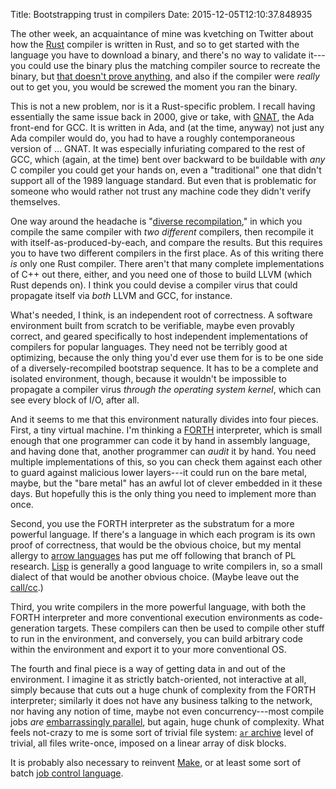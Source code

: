 Title: Bootstrapping trust in compilers
Date: 2015-12-05T12:10:37.848935

The other week, an acquaintance of mine was kvetching on Twitter about
how the [Rust][] compiler is written in Rust, and so to get started
with the language you have to download a binary, and there's no way to
validate it---you could use the binary plus the matching compiler
source to recreate the binary, but [that doesn't prove anything][],
and also if the compiler were *really* out to get you, you would be
screwed the moment you ran the binary.

This is not a new problem, nor is it a Rust-specific problem.  I
recall having essentially the same issue back in 2000, give or take,
with [GNAT][], the Ada front-end for GCC. It is written in Ada, and
(at the time, anyway) not just any Ada compiler would do, you had to
have a roughly contemporaneous version of ... GNAT.  It was especially
infuriating compared to the rest of GCC, which (again, at the time)
bent over backward to be buildable with *any* C compiler you could get
your hands on, even a "traditional" one that didn't support all of the
1989 language standard.  But even that is problematic for someone who
would rather not trust any machine code they didn't verify themselves.

One way around the headache is "[diverse recompilation][]," in which
you compile the same compiler with *two different* compilers, then
recompile it with itself-as-produced-by-each, and compare the results.
But this requires you to have two different compilers in the first
place.  As of this writing there *is* only one Rust compiler.  There
aren't that many complete implementations of C++ out there, either,
and you need one of those to build LLVM (which Rust depends on).  I
think you could devise a compiler virus that could propagate itself
via *both* LLVM and GCC, for instance.

What's needed, I think, is an independent root of correctness.  A
software environment built from scratch to be verifiable, maybe even
provably correct, and geared specifically to host independent
implementations of compilers for popular languages.  They need not be
terribly good at optimizing, because the only thing you'd ever use
them for is to be one side of a diversely-recompiled bootstrap
sequence.  It has to be a complete and isolated environment, though,
because it wouldn't be impossible to propagate a compiler virus
*through the operating system kernel*, which can see every block of
I/O, after all.

And it seems to me that this environment naturally divides into four
pieces.  First, a tiny virtual machine.  I'm thinking a [FORTH][]
interpreter, which is small enough that one programmer can code it by
hand in assembly language, and having done that, another programmer
can *audit* it by hand.  You need multiple implementations of this, so
you can check them against each other to guard against malicious lower
layers---it could run on the bare metal, maybe, but the "bare metal"
has an awful lot of clever embedded in it these days.  But hopefully
this is the only thing you need to implement more than once.

Second, you use the FORTH interpreter as the substratum for a more
powerful language.  If there's a language in which each program is its
own proof of correctness, that would be the obvious choice, but my
mental allergy to [arrow languages][] has put me off following that
branch of PL research.  [Lisp][] is generally a good language to write
compilers in, so a small dialect of that would be another obvious
choice.  (Maybe leave out the [call/cc][].)

Third, you write compilers in the more powerful language, with both
the FORTH interpreter and more conventional execution environments as
code-generation targets.  These compilers can then be used to compile
other stuff to run in the environment, and conversely, you can build
arbitrary code within the environment and export it to your more
conventional OS.

The fourth and final piece is a way of getting data in and out of the
environment.  I imagine it as strictly batch-oriented, not
interactive at all, simply because that cuts out a huge chunk of
complexity from the FORTH interpreter; similarly it does not have any
business talking to the network, nor having any notion of time, maybe
not even concurrency---most compile jobs *are*
[embarrassingly parallel][], but again, huge chunk of complexity.  What
feels not-crazy to me is some sort of trivial file system:
[`ar` archive][] level of trivial, all files write-once, imposed on a
linear array of disk blocks.

It is probably also necessary to reinvent [Make][], or at least some
sort of batch [job control language][].

[Rust]: https://www.rust-lang.org/
[that doesn't prove anything]: https://www.recurse.com/blog/42-paper-of-the-week-reflections-on-trusting-trust
[GNAT]: https://www.gnu.org/software/gnat/
[diverse recompilation]: https://www.schneier.com/blog/archives/2006/01/countering_trus.html
[FORTH]: https://en.wikipedia.org/wiki/Forth_%28programming_language%29
[arrow languages]: https://en.wikipedia.org/wiki/ISWIM#Implementations_and_derivatives
[Lisp]: https://en.wikipedia.org/wiki/Lisp_%28programming_language%29
[call/cc]: https://en.wikipedia.org/wiki/Call-with-current-continuation
[embarrassingly parallel]: https://en.wikipedia.org/wiki/Embarrassingly_parallel
[`ar` archive]: https://www.freebsd.org/cgi/man.cgi?query=ar&sektion=5&manpath=4.3BSD+NET%2F2
[Make]: https://www.gnu.org/software/make/manual/html_node/Overview.html#Overview
[job control language]: https://en.wikipedia.org/wiki/Job_Control_Language
